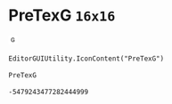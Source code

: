 # PreTexG `16x16`
<img src="/img/PreTexG.png" width=16 height=16>

``` CSharp
EditorGUIUtility.IconContent("PreTexG")
```
```
PreTexG
```
```
-5479243477282444999
```
